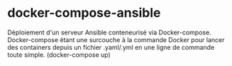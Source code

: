 # docker-compose-ansible
Déploiement d'un serveur Ansible conteneurisé via Docker-compose. Docker-compose étant une surcouche à la commande Docker pour lancer des containers depuis un fichier .yaml/.yml en une ligne de commande toute simple. (docker-compose up)
